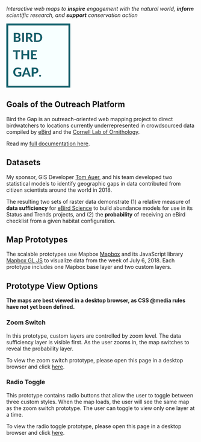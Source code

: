 _Interactive web maps to **inspire** engagement with the natural world, **inform** scientific research, and **support** conservation action_

![bird the gap logo](images/bird-the-gap-logo-170.png)

## Goals of the Outreach Platform

Bird the Gap is an outreach-oriented web mapping project to direct birdwatchers to locations currently underrepresented in crowdsourced data compiled by [eBird](https://ebird.org/about/) and the [Cornell Lab of Ornithology](https://www.birds.cornell.edu/home).

Read my [full documentation here](https://ekamoe.gitbook.io/bird-the-gap-documentation/).

## Datasets

My sponsor, GIS Developer [Tom Auer](https://www.birds.cornell.edu/home/staff/tom-auer/), and his team developed two statistical models to identify geographic gaps in data contributed from citizen scientists around the world in 2018.

The resulting two sets of raster data demonstrate (1) a relative measure of **data sufficiency** for [eBird Science](https://ebird.org/science) to build abundance models for use in its Status and Trends projects, and (2) the **probability** of receiving an eBird checklist from a given habitat configuration.

## Map Prototypes

The scalable prototypes use Mapbox [Mapbox](https://www.mapbox.com/) and its JavaScript library [Mapbox GL JS](https://docs.mapbox.com/mapbox-gl-js/api/) to visualize data from the week of July 6, 2018. Each prototype includes one Mapbox base layer and two custom layers.

## Prototype View Options

**The maps are best viewed in a desktop browser, as CSS @media rules have not yet been defined.**

### Zoom Switch

In this prototype, custom layers are controlled by zoom level. The data sufficiency layer is visible first. As the user zooms in, the map switches to reveal the probability layer.

To view the zoom switch prototype, please open this page in a desktop browser and click [here](https://ekamoe.github.io/zoom-switch/).

### Radio Toggle

This prototype contains radio buttons that allow the user to toggle between three custom styles. When the map loads, the user will see the same map as the zoom switch prototype. The user can toggle to view only one layer at a time.

To view the radio toggle prototype, please open this page in a desktop browser and click [here](https://ekamoe.github.io/radio-toggle/).
